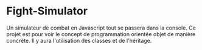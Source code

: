# Fight-Simulator
Un simulateur de combat en Javascript tout se passera dans la console.
Ce projet est pour voir le concept de programmation orientée objet de manière concrète.
Il y aura l'utilisation des classes et de l'héritage.
